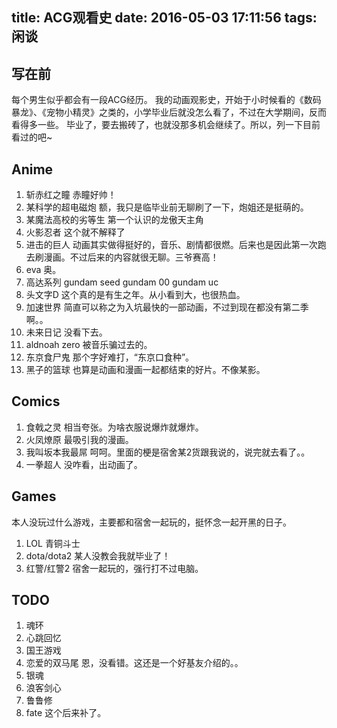 title: ACG观看史
date: 2016-05-03 17:11:56
tags: 闲谈
---

写在前
-----
每个男生似乎都会有一段ACG经历。
我的动画观影史，开始于小时候看的《数码暴龙》、《宠物小精灵》之类的，小学毕业后就没怎么看了，不过在大学期间，反而看得多一些。
毕业了，要去搬砖了，也就没那多机会继续了。所以，列一下目前看过的吧~

<!--more-->

Anime
-----
1. 斩赤红之瞳
    赤瞳好帅！
2. 某科学的超电磁炮
    额，我只是临毕业前无聊刷了一下，炮姐还是挺萌的。
3. 某魔法高校的劣等生
    第一个认识的龙傲天主角
4. 火影忍者
    这个就不解释了
5. 进击的巨人
    动画其实做得挺好的，音乐、剧情都很燃。后来也是因此第一次跑去刷漫画。不过后来的内容就很无聊。三爷赛高！
6. eva
    奥。
7. 高达系列
    gundam seed
    gundam 00
    gundam uc
8. 头文字D
    这个真的是有生之年。从小看到大，也很热血。
9. 加速世界
    简直可以称之为入坑最快的一部动画，不过到现在都没有第二季啊。。
10. 未来日记
    没看下去。
11. aldnoah zero
    被音乐骗过去的。
12. 东京食尸鬼
    那个字好难打，“东京口食种”。
13. 黑子的篮球
    也算是动画和漫画一起都结束的好片。不像某影。

Comics
-----
1. 食戟之灵
    相当夸张。为啥衣服说爆炸就爆炸。
2. 火凤燎原
    最吸引我的漫画。
3. 我叫坂本我最屌
    呵呵。里面的梗是宿舍某2货跟我说的，说完就去看了。。
4. 一拳超人
    没咋看，出动画了。

Games
-----
本人没玩过什么游戏，主要都和宿舍一起玩的，挺怀念一起开黑的日子。

1. LOL
    青铜斗士
2. dota/dota2
    某人没教会我就毕业了！
3. 红警/红警2
    宿舍一起玩的，强行打不过电脑。

TODO
-----
1. 魂环
2. 心跳回忆
3. 国王游戏
4. 恋爱的双马尾
    恩，没看错。这还是一个好基友介绍的。。
5. 银魂
6. 浪客剑心
7. 鲁鲁修
8. fate
    这个后来补了。
